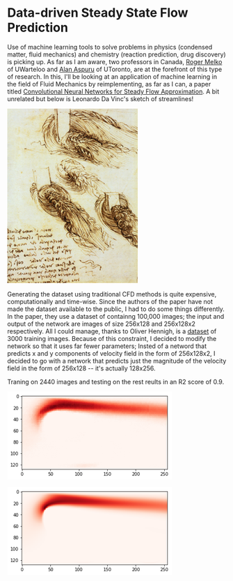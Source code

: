 # Data-driven Steady State Flow Prediction

Use of machine learning tools to solve problems in physics (condensed matter, fluid mechanics) and chemistry (reaction prediction, drug discovery) is picking up. As far as I am aware, two professors in Canada, [Roger Melko](http://www.science.uwaterloo.ca/~rgmelko/index.html) of UWarteloo and [Alan Aspuru](http://matter.toronto.edu/machine-learning/) of UToronto, are at the forefront of this type of research.  In this, I'll be looking at an application of machine learning in the field of Fluid Mechanics by reimplementing, as far as I can, a paper titled [Convolutional Neural Networks for Steady Flow Approximation](https://autodeskresearch.com/publications/convolutional-neural-networks-steady-flow-approximation). A bit unrelated but below is Leonardo Da Vinc's sketch of streamlines!

<img src="Images/blobs.jpg" width="300" height="400">

Generating the dataset using traditional CFD methods is quite expensive, computationally and time-wise. Since the authors of the paper have not made the dataset available to the public, I had to do some things differently. In the paper, they use a dataset of containng 100,000 images; the input and output of the network are images of size 256x128 and 256x128x2 respectively. All I could manage, thanks to Oliver Hennigh, is a [dataset](https://drive.google.com/file/d/0BzsbU65NgrSuZDBMOW93OWpsMHM/view) of 3000 training images. Because of this constraint, I decided to modify the network so that it uses far fewer parameters; Insted of a netword that predicts x and y components of velocity field in the form of 256x128x2, I decided to go with a network that predicts just the magnitude of the velocity field in the form of 256x128 -- it's actually 128x256.

Traning on 2440 images and testing on the rest reults in an R2 score of 0.9. 

![cnn_result](Images/__results___3_1.png)

![cnn_result](Images/__results___4_1.png)
